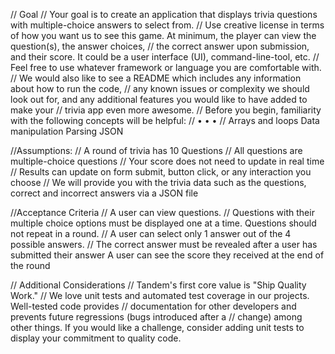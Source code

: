 // Goal
// Your goal is to create an application that displays trivia questions with multiple-choice answers to select from.
// Use creative license in terms of how you want us to see this game. At minimum, the player can view the question(s), the answer choices, 
// the correct answer upon submission, and their score. It could be a user interface (UI), command-line-tool, etc. 
// Feel free to use whatever framework or language you are comfortable with.
// We would also like to see a README which includes any information about how to run the code, 
// any known issues or complexity we should look out for, and any additional features you would like to have added to make your 
// trivia app even more awesome.
// Before you begin, familiarity with the following concepts will be helpful:
// • • •
//  Arrays and loops Data manipulation Parsing JSON

//Assumptions:
// A round of trivia has 10 Questions
// All questions are multiple-choice questions
// Your score does not need to update in real time
// Results can update on form submit, button click, or any interaction you choose
// We will provide you with the trivia data such as the questions, correct and incorrect answers via a JSON file

//Acceptance Criteria
// A user can view questions.
// Questions with their multiple choice options must be displayed one at a time. Questions should not repeat in a round.
// A user can select only 1 answer out of the 4 possible answers.
// The correct answer must be revealed after a user has submitted their answer A user can see the score they received at the end of the round

// Additional Considerations
// Tandem's first core value is "Ship Quality Work." 
// We love unit tests and automated test coverage in our projects. Well-tested code provides 
// documentation for other developers and prevents future regressions (bugs introduced after a 
// change) among other things. If you would like a challenge, consider adding unit tests to display your commitment to quality code.